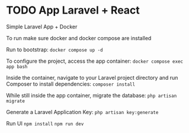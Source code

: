 # TODO App Laravel + React

Simple Laravel App + Docker

To run make sure docker and docker compose are installed

Run to bootstrap:
`docker compose up -d`

To configure the project, access the app container:
`docker compose exec app bash`

Inside the container, navigate to your Laravel project directory and run Composer to install dependencies:
`composer install`

While still inside the app container, migrate the database:
`php artisan migrate`

Generate a Laravel Application Key:
`php artisan key:generate`

Run UI
`npm install`
`npm run dev`
